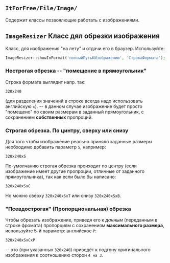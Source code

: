 ## `ItForFree/File/Image/`

Содержит классы позвоялющие работать с изображениями.

##   `ImageResizer` Класс дял обрезки изображения

Класс, для изображения  "на лету" и отдачи его в браузер. Используйте:
```php
ImageResizer::showInFormat('полныйПутьКИзображению', 'СтрокаФормата');
```

### Нестрогая обрезка -- "помещение в прямоугольник"

Строка формата выглядит напр. так:
```
320x240
```
(для разделения значений в строке всегда надо использовать английскую `x`).
-- в данном случае изображение будет просто "помещено" по своим размерам в заданный прямоугольник, с сохранением **собственных** пропроций.


###  Строгая обрезка. По цинтру, сверху или снизу

Для того чтобы изображение реально приняло заданные размеры необходимо добавить параметр `S`, например:
```
320x240xS
```

По-умолчанию строгая обрезка проиходит по центру (если изображение имеет другие пропроции, отличные от заданного прямоугольника),
 так как если было бы написано:
```
320x240xSxC
```
Но можно сверху `320x240xSxT` или снизу `320x240xSxB`.

###  "Псевдострогая" (Пропорциональная) обрезка

Чтобы обрезать изображение, приведя его к *данным* (переданным в строке фромата) пропорциям с сохранениям **максимального размера**, 
используйте 5-й параметр: английское `P`:
```
320x240xSxCxP
```
-- это (при указанных `320x240`) приведёт к подгону оригинального изображения к соотношению сторон `4 на 3`.

